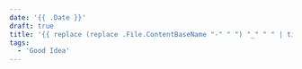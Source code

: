 ```yaml
---
date: '{{ .Date }}'
draft: true
title: '{{ replace (replace .File.ContentBaseName "-" " ") "_" " " | title }}'
tags: 
  - 'Good Idea'
---
```

